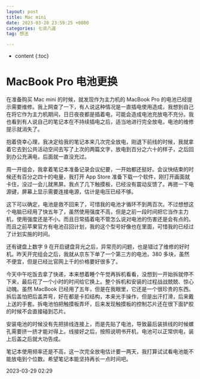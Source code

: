 ```yaml
---
layout: post
title: Mac mini
date: 2023-03-28 23:59:25 +0800
categories: 七说八道
tag: 想法

---
```


* content
{:toc}


# MacBook Pro 电池更换

在准备购买 Mac mini 的时候，就发现作为主力机的 MacBook Pro 的电池已经提示需要维修。我上网查了一下，有人说这种情况是一直插电使用造成，我想到自己在将它作为主力机期间，日日夜夜都是插着电，可能会造成电池充放电不充分。我也看到有人说自己的笔记本在不持续插电之后，适当地进行完全放电，电池的维修提示就消失了。

抱着侥幸心理，我决定给我的笔记本来几次完全放电，刚退下前线的时候，我就拿着它去到公共活动空间去写了上次的两篇文字，放电到百分之六十的样子，之后回到办公充满电，后面就一直没充过。

周一开组会，我拿着笔记本准备记录会议纪要，一开始都还挺好。会议快结束的时候还有百分之四十的电量，我打开 App Store 准备下载一个软件，刚打开画面就卡住，没过一会儿就黑屏。我点了几下触摸板，已经没有震动反馈了。再摁一下电源键，屏幕上显示需要连接电源，估计是电压已经不够。

这下可以确定，电池是救不回来了，可惜我的电池才循环不到两百次。不过想想这个电脑已经用了快五年了，虽然使用强度不高，但是之前一段时间把它当作主力机，使用强度还是不小。而且日常插着电不管怎么说对电池的伤害还是会有点的。而且之前苹果官方有电池召回计划，我的这个型号好像也在里面，可惜我的已经过了计划实施的时间。

还有键盘上数字 9 在开启键盘背光之后，异常亮的问题，也是错过了维修的好时机。昨天开完组会之后，我就从京东下单了一个第三方的电池，380 多块，虽然不便宜，但是已经比官网上千的价格要好很多了。

今天中午吃饭去拿了快递，本来想着睡个午觉再拆机看看，没想到一开始拆就停不下来，最后花了一个小时的时间给它换上。整个拆机和安装的过程战战兢兢、惊心动魄。虽然 MacBook 已经用了五年，但是在我眼里，它还是一个很珍贵的东西。拆后盖怕把后盖弄弯，好在都是卡扣结构，本来光手操作，但是出汗打滑，后来戴上送的手套。拆电池怕把触摸板弄坏，后来发现触摸板的控制芯片还在很下面铲胶的时候不会直接碰到芯片。

安装电池的时候没有先把排线连接上，而是先贴了电池，导致最后装排线的时候螺孔需要挤一挤才能对得上。线接好之后，按照说明书开机，电池可以正常供电，装上后盖之后就大功告成。

笔记本使用频率还是不高，这一次完全放电估计要一两天，我打算试试看电池能不能放电到个位数。希望笔记本能坚持再长一点时间吧。

2023-03-29 02:29